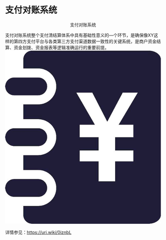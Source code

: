 # 支付对账系统
<p align="center">支付对账系统</p>

支付对账系统整个支付清结算体系中具有基础性意义的—个环节，是确保像XY这样的第四方支付平台与各类第三方支付渠道数据一致性的关键系统，是商户资金结算、资金划拨、资金报表等逻辑准确运行的重要前提。
![image](https://github.com/woodheader/finance/blob/master/images/image.png)

详情参见：https://uri.wiki/0iznbL
